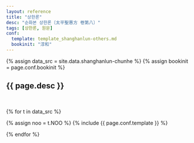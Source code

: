 ```yaml
---
layout: reference
title: "상한론"
desc: "순화본 상한론〔太平聖惠方 卷第八〕"
tags: [상한론, 원문]
conf:
  template: template_shanghanlun-others.md
  bookinit: "淳和"
---
```


{% assign data_src = site.data.shanghanlun-chunhe %}
{% assign bookinit = page.conf.bookinit %}


{{ page.desc }}
--------------------

<br> 

{% for t in data_src %}

{% assign noo = t.NOO %}
{% include {{ page.conf.template }} %}

{% endfor %}


